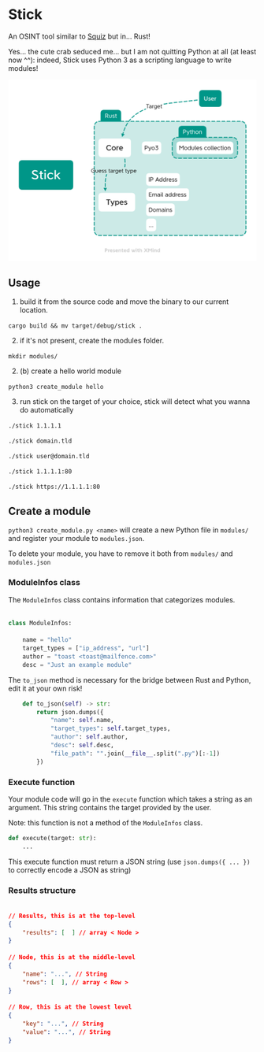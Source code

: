 # Stick

An OSINT tool similar to [Squiz](https://github.com/traumatism/squiz) but in... Rust!

Yes... the cute crab seduced me... but I am not quitting Python at all (at least now ^^): indeed, Stick uses Python 3 as a scripting language to write modules!

![](./assets/mindmap.png)

## Usage

1. build it from the source code and move the binary to our current location.

`cargo build && mv target/debug/stick .`

2. if it's not present, create the modules folder.

`mkdir modules/`

2. (b) create a hello world module

`python3 create_module hello`

3. run stick on the target of your choice, stick will detect what you wanna do automatically

`./stick 1.1.1.1`

`./stick domain.tld`

`./stick user@domain.tld`

`./stick 1.1.1.1:80`

`./stick https://1.1.1.1:80`

## Create a module

`python3 create_module.py <name>` will create a new Python file in `modules/` and register your module to `modules.json`.

To delete your module, you have to remove it both from `modules/` and `modules.json`

### ModuleInfos class

The `ModuleInfos` class contains information that categorizes modules.

```python

class ModuleInfos:

    name = "hello"
    target_types = ["ip_address", "url"]
    author = "toast <toast@mailfence.com>"
    desc = "Just an example module"

```

The `to_json` method is necessary for the bridge between Rust and Python, edit it at your own risk!

```python
    def to_json(self) -> str:
        return json.dumps({
            "name": self.name,
            "target_types": self.target_types,
            "author": self.author,
            "desc": self.desc,
            "file_path": "".join(__file__.split(".py")[:-1])
        })
```

### Execute function

Your module code will go in the `execute` function which takes a string as an argument. This string contains the target provided by the user.

Note: this function is not a method of the `ModuleInfos` class.

```python
def execute(target: str):
    ...
```

This execute function must return a JSON string (use `json.dumps({ ... })` to correctly encode a JSON as string)

### Results structure


```json

// Results, this is at the top-level
{
    "results": [  ] // array < Node >
}

// Node, this is at the middle-level
{
    "name": "...", // String
    "rows": [  ], // array < Row >
}

// Row, this is at the lowest level
{
    "key": "...", // String
    "value": "...", // String
}

```
